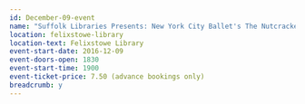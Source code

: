 ```yaml
---
id: December-09-event
name: "Suffolk Libraries Presents: New York City Ballet's The Nutcracker"
location: felixstowe-library
location-text: Felixstowe Library
event-start-date: 2016-12-09
event-doors-open: 1830
event-start-time: 1900
event-ticket-price: 7.50 (advance bookings only)
breadcrumb: y
---
```

